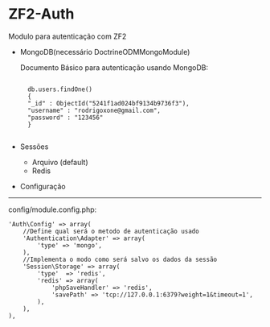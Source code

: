 ZF2-Auth
=============

Modulo para autenticação com ZF2
- MongoDB(necessário DoctrineODMMongoModule)

    Documento Básico para autenticação usando MongoDB:
    
    <code>
    db.users.findOne()
    {
	"_id" : ObjectId("5241f1ad024bf9134b9736f3"),
	"username" : "rodrigoxone@gmail.com",
	"password" : "123456"
    }   
    </code>

- Sessões
  - Arquivo (default)
  - Redis
    
- Configuração
--------------

config/module.config.php:

    'Auth\Config' => array(
        //Define qual será o metodo de autenticação usado
        'Authentication\Adapter' => array(
            'type' => 'mongo',
        ),
        //Implementa o modo como será salvo os dados da sessão
        'Session\Storage' => array(
            'type'  => 'redis',
            'redis' => array(
                'phpSaveHandler' => 'redis',
                'savePath' => 'tcp://127.0.0.1:6379?weight=1&timeout=1',  
            ),
        ),
    ),
  
